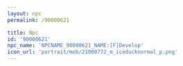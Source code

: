 ```yaml
---
layout: npc
permalink: /90000621

title: Npc
id: '90000621'
npc_name: 'NPCNAME_90000621_NAME:[F]Develop'
icon_url: 'portrait/mob/21000772_m_iceducknormal_p.png'
---
```

